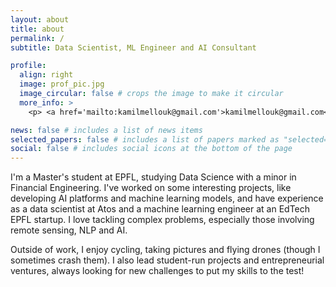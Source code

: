 ```yaml
---
layout: about
title: about
permalink: /
subtitle: Data Scientist, ML Engineer and AI Consultant

profile:
  align: right
  image: prof_pic.jpg
  image_circular: false # crops the image to make it circular
  more_info: >
    <p> <a href='mailto:kamilmellouk@gmail.com'>kamilmellouk@gmail.com</a></p>

news: false # includes a list of news items
selected_papers: false # includes a list of papers marked as "selected={true}"
social: false # includes social icons at the bottom of the page
---
```


I'm a Master's student at EPFL, studying Data Science with a minor in Financial Engineering. I've worked on some interesting projects, like developing AI platforms and machine learning models, and have experience as a data scientist at Atos and a machine learning engineer at an EdTech EPFL startup. I love tackling complex problems, especially those involving remote sensing, NLP and AI. 

Outside of work, I enjoy cycling, taking pictures and flying drones (though I sometimes crash them). I also lead student-run projects and entrepreneurial ventures, always looking for new challenges to put my skills to the test!